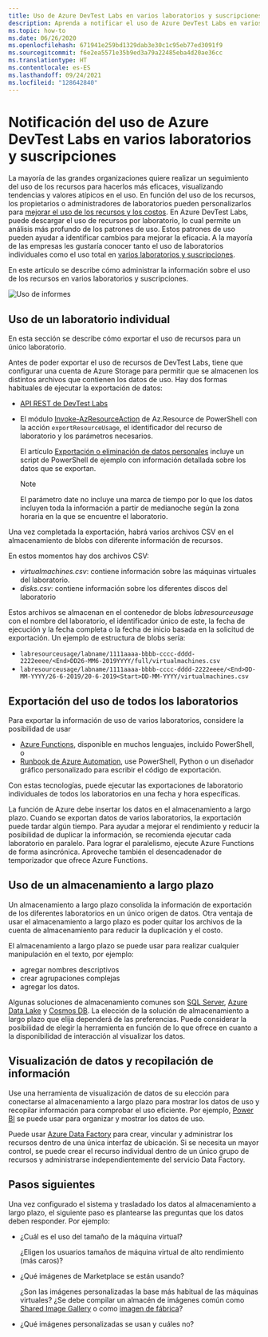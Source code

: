 ```yaml
---
title: Uso de Azure DevTest Labs en varios laboratorios y suscripciones
description: Aprenda a notificar el uso de Azure DevTest Labs en varios laboratorios y suscripciones.
ms.topic: how-to
ms.date: 06/26/2020
ms.openlocfilehash: 671941e259bd1329dab3e30c1c95eb77ed3091f9
ms.sourcegitcommit: f6e2ea5571e35b9ed3a79a22485eba4d20ae36cc
ms.translationtype: HT
ms.contentlocale: es-ES
ms.lasthandoff: 09/24/2021
ms.locfileid: "128642840"
---
```

# <a name="report-azure-devtest-labs-usage-across-multiple-labs-and-subscriptions"></a>Notificación del uso de Azure DevTest Labs en varios laboratorios y suscripciones

La mayoría de las grandes organizaciones quiere realizar un seguimiento del uso de los recursos para hacerlos más eficaces, visualizando tendencias y valores atípicos en el uso. En función del uso de los recursos, los propietarios o administradores de laboratorios pueden personalizarlos para [mejorar el uso de los recursos y los costos](../cost-management-billing/cost-management-billing-overview.md). En Azure DevTest Labs, puede descargar el uso de recursos por laboratorio, lo cual permite un análisis más profundo de los patrones de uso. Estos patrones de uso pueden ayudar a identificar cambios para mejorar la eficacia. A la mayoría de las empresas les gustaría conocer tanto el uso de laboratorios individuales como el uso total en [varios laboratorios y suscripciones](/azure/architecture/cloud-adoption/decision-guides/subscriptions/). 

En este artículo se describe cómo administrar la información sobre el uso de los recursos en varios laboratorios y suscripciones.

![Uso de informes](./media/report-usage-across-multiple-labs-subscriptions/report-usage.png)

## <a name="individual-lab-usage"></a>Uso de un laboratorio individual

En esta sección se describe cómo exportar el uso de recursos para un único laboratorio.

Antes de poder exportar el uso de recursos de DevTest Labs, tiene que configurar una cuenta de Azure Storage para permitir que se almacenen los distintos archivos que contienen los datos de uso. Hay dos formas habituales de ejecutar la exportación de datos:

* [API REST de DevTest Labs](/rest/api/dtl/labs/exportresourceusage) 
* El módulo [Invoke-AzResourceAction](/powershell/module/az.resources/invoke-azresourceaction) de Az.Resource de PowerShell con la acción `exportResourceUsage`, el identificador del recurso de laboratorio y los parámetros necesarios. 

    El artículo [Exportación o eliminación de datos personales](personal-data-delete-export.md) incluye un script de PowerShell de ejemplo con información detallada sobre los datos que se exportan. 

    > [!NOTE]
    > El parámetro date no incluye una marca de tiempo por lo que los datos incluyen toda la información a partir de medianoche según la zona horaria en la que se encuentre el laboratorio.

Una vez completada la exportación, habrá varios archivos CSV en el almacenamiento de blobs con diferente información de recursos.
  
En estos momentos hay dos archivos CSV:

* *virtualmachines.csv*: contiene información sobre las máquinas virtuales del laboratorio.
* *disks.csv*: contiene información sobre los diferentes discos del laboratorio 

Estos archivos se almacenan en el contenedor de blobs *labresourceusage* con el nombre del laboratorio, el identificador único de este, la fecha de ejecución y la fecha completa o la fecha de inicio basada en la solicitud de exportación. Un ejemplo de estructura de blobs sería:

* `labresourceusage/labname/1111aaaa-bbbb-cccc-dddd-2222eeee/<End>DD26-MM6-2019YYYY/full/virtualmachines.csv`
* `labresourceusage/labname/1111aaaa-bbbb-cccc-dddd-2222eeee/<End>DD-MM-YYYY/26-6-2019/20-6-2019<Start>DD-MM-YYYY/virtualmachines.csv`

## <a name="exporting-usage-for-all-labs"></a>Exportación del uso de todos los laboratorios

Para exportar la información de uso de varios laboratorios, considere la posibilidad de usar 

* [Azure Functions](../azure-functions/index.yml), disponible en muchos lenguajes, incluido PowerShell, o 
* [Runbook de Azure Automation](../automation/index.yml), use PowerShell, Python o un diseñador gráfico personalizado para escribir el código de exportación.

Con estas tecnologías, puede ejecutar las exportaciones de laboratorio individuales de todos los laboratorios en una fecha y hora específicas. 

La función de Azure debe insertar los datos en el almacenamiento a largo plazo. Cuando se exportan datos de varios laboratorios, la exportación puede tardar algún tiempo. Para ayudar a mejorar el rendimiento y reducir la posibilidad de duplicar la información, se recomienda ejecutar cada laboratorio en paralelo. Para lograr el paralelismo, ejecute Azure Functions de forma asincrónica. Aproveche también el desencadenador de temporizador que ofrece Azure Functions.

## <a name="using-a-long-term-storage"></a>Uso de un almacenamiento a largo plazo

Un almacenamiento a largo plazo consolida la información de exportación de los diferentes laboratorios en un único origen de datos. Otra ventaja de usar el almacenamiento a largo plazo es poder quitar los archivos de la cuenta de almacenamiento para reducir la duplicación y el costo. 

El almacenamiento a largo plazo se puede usar para realizar cualquier manipulación en el texto, por ejemplo: 

* agregar nombres descriptivos
* crear agrupaciones complejas
* agregar los datos.

Algunas soluciones de almacenamiento comunes son [SQL Server](https://azure.microsoft.com/services/sql-database/), [Azure Data Lake](https://azure.microsoft.com/services/storage/data-lake-storage/) y [Cosmos DB](https://azure.microsoft.com/services/cosmos-db/). La elección de la solución de almacenamiento a largo plazo que elija dependerá de las preferencias. Puede considerar la posibilidad de elegir la herramienta en función de lo que ofrece en cuanto a la disponibilidad de interacción al visualizar los datos.

## <a name="visualizing-data-and-gathering-insights"></a>Visualización de datos y recopilación de información

Use una herramienta de visualización de datos de su elección para conectarse al almacenamiento a largo plazo para mostrar los datos de uso y recopilar información para comprobar el uso eficiente. Por ejemplo, [Power BI](/power-bi/power-bi-overview) se puede usar para organizar y mostrar los datos de uso. 

Puede usar [Azure Data Factory](https://azure.microsoft.com/services/data-factory/) para crear, vincular y administrar los recursos dentro de una única interfaz de ubicación. Si se necesita un mayor control, se puede crear el recurso individual dentro de un único grupo de recursos y administrarse independientemente del servicio Data Factory.  

## <a name="next-steps"></a>Pasos siguientes

Una vez configurado el sistema y trasladado los datos al almacenamiento a largo plazo, el siguiente paso es plantearse las preguntas que los datos deben responder. Por ejemplo: 

-   ¿Cuál es el uso del tamaño de la máquina virtual?

    ¿Eligen los usuarios tamaños de máquina virtual de alto rendimiento (más caros)?
-   ¿Qué imágenes de Marketplace se están usando?

    ¿Son las imágenes personalizadas la base más habitual de las máquinas virtuales? ¿Se debe compilar un almacén de imágenes común como [Shared Image Gallery](../virtual-machines/shared-image-galleries.md) o como [imagen de fábrica](image-factory-create.md)?
-   ¿Qué imágenes personalizadas se usan y cuáles no?
